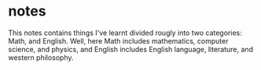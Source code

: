 # notes

This notes contains things I've learnt divided rougly into two categories: Math, and English. Well, here Math includes mathematics, computer science, and physics, and English includes English language, literature, and western philosophy.
